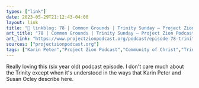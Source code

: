 ```yaml
---
types: ["link"]
date: 2023-05-29T21:12:43-04:00
layout: link
title: "🔗 linkblog: 78 | Common Grounds | Trinity Sunday – Project Zion Podcast'"
art_title: "78 | Common Grounds | Trinity Sunday – Project Zion Podcast"
art_link: "https://www.projectzionpodcast.org/podcast/episode-78-trinity-sunday-common-grounds/"
sources: ["projectzionpodcast.org"]
tags: ["Karin Peter","Project Zion Podcast","Community of Christ","Trinity","Susan Oxley"]
---
```

Really loving this (six year old) podcast episode. I don't care much about the Trinity except when it's understood in the ways that Karin Peter and Susan Ocley describe here.  
 
